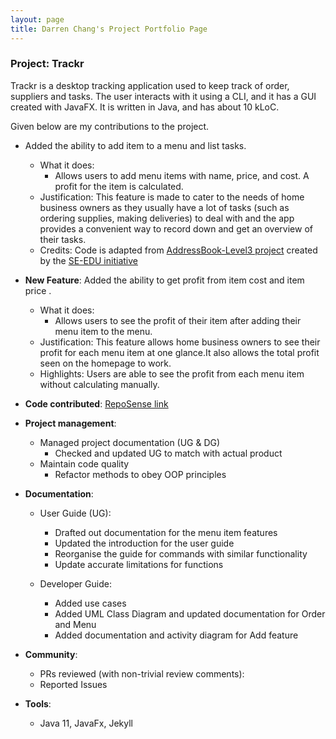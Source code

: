 ```yaml
---
layout: page
title: Darren Chang's Project Portfolio Page
---
```


### Project: Trackr

Trackr is a desktop tracking application used to keep track of order, suppliers and tasks. The user interacts with it using a CLI, and it has a GUI created with JavaFX. It is written in Java, and has about 10 kLoC.

Given below are my contributions to the project.

* Added the ability to add item to a menu and list tasks.
  * What it does:
    * Allows users to add menu items with name, price, and cost. A profit for the item is calculated.
  * Justification: This feature is made to cater to the needs of home business owners as they usually have a lot of tasks (such as ordering supplies, making deliveries) to deal with
    and the app provides a convenient way to record down and get an overview of their tasks.
  * Credits: Code is adapted from [AddressBook-Level3 project](https://github.com/nus-cs2103-AY2223S2/tp) created by the [SE-EDU initiative](https://se-education.org)


* **New Feature**: Added the ability to get profit from item cost and item price .
  * What it does:
    * Allows users to see the profit of their item after adding their menu item to the menu.
  * Justification: This feature allows home business owners to see their profit for each menu item at one glance.It also allows the total profit seen on the homepage to work.
  * Highlights: Users are able to see the profit from each menu item without calculating manually.

* **Code contributed**: [RepoSense link](https://nus-cs2103-ay2223s2.github.io/tp-dashboard/?search=changgittyhub&breakdown=true&sort=groupTitle%20dsc&sortWithin=title&since=2023-02-17&timeframe=commit&mergegroup=&groupSelect=groupByRepos&checkedFileTypes=docs~functional-code~test-code~other)

* **Project management**:
  * Managed project documentation (UG & DG)
    * Checked and updated UG to match with actual product []()
  * Maintain code quality
    * Refactor methods to obey OOP principles
    

* **Documentation**:
  * User Guide (UG):
    * Drafted out documentation for the menu item features
    * Updated the introduction for the user guide
    * Reorganise the guide for commands with similar functionality
    * Update accurate limitations for functions

  * Developer Guide:
    * Added use cases
    * Added UML Class Diagram and updated documentation for Order and Menu
    * Added documentation and activity diagram for Add feature

* **Community**:
  * PRs reviewed (with non-trivial review comments): 
  * Reported Issues 

* **Tools**:
  * Java 11, JavaFx, Jekyll
  
